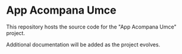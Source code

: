 # App Acompana Umce

This repository hosts the source code for the "App Acompana Umce" project.

Additional documentation will be added as the project evolves.
